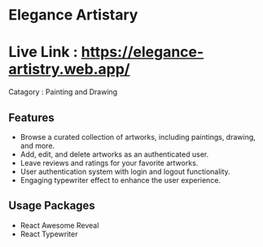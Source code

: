 # Elegance Artistary

# Live Link : https://elegance-artistry.web.app/

Catagory : Painting and Drawing

## Features

- Browse a curated collection of artworks, including paintings, drawing, and more.
- Add, edit, and delete artworks as an authenticated user.
- Leave reviews and ratings for your favorite artworks.
- User authentication system with login and logout functionality.
- Engaging typewriter effect to enhance the user experience.

## Usage Packages

- React Awesome Reveal
- React Typewriter
